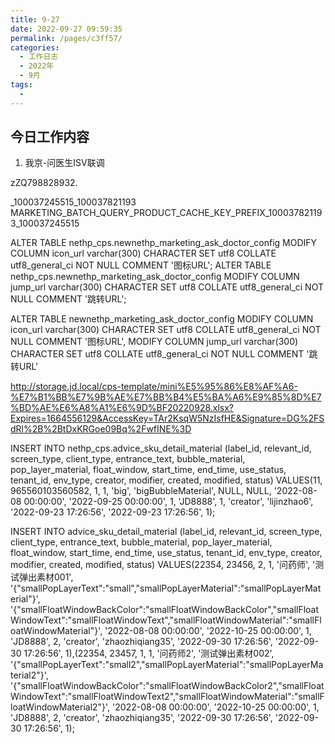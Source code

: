 ```yaml
---
title: 9-27
date: 2022-09-27 09:59:35
permalink: /pages/c3ff57/
categories:
  - 工作日志
  - 2022年
  - 9月
tags:
  - 
---
```


## 今日工作内容
1. 我京-问医生ISV联调

zZQ798828932.

_100037245515_100037821193
MARKETING_BATCH_QUERY_PRODUCT_CACHE_KEY_PREFIX_100037821193_100037245515


ALTER TABLE nethp_cps.newnethp_marketing_ask_doctor_config MODIFY COLUMN icon_url varchar(300) CHARACTER SET utf8 COLLATE utf8_general_ci NOT NULL COMMENT '图标URL';
ALTER TABLE nethp_cps.newnethp_marketing_ask_doctor_config MODIFY COLUMN jump_url varchar(300) CHARACTER SET utf8 COLLATE utf8_general_ci NOT NULL COMMENT '跳转URL';


ALTER TABLE newnethp_marketing_ask_doctor_config MODIFY COLUMN icon_url varchar(300) CHARACTER SET utf8 COLLATE utf8_general_ci NOT NULL COMMENT '图标URL', MODIFY COLUMN jump_url varchar(300) CHARACTER SET utf8 COLLATE utf8_general_ci NOT NULL COMMENT '跳转URL'


http://storage.jd.local/cps-template/mini%E5%95%86%E8%AF%A6-%E7%B1%BB%E7%9B%AE%E7%BB%B4%E5%BA%A6%E9%85%8D%E7%BD%AE%E6%A8%A1%E6%9D%BF20220928.xlsx?Expires=1664556129&AccessKey=TAr2KsqW5NzIsfHE&Signature=DG%2FSdRl%2B%2BtDxKRGoe09Bq%2FwfINE%3D


INSERT INTO nethp_cps.advice_sku_detail_material
(label_id, relevant_id, screen_type, client_type, entrance_text, bubble_material, pop_layer_material, float_window, start_time, end_time, use_status, tenant_id, env_type, creator, modifier, created, modified, status)
VALUES(11, 965560103560582, 1, 1, 'big', 'bigBubbleMaterial', NULL, NULL, '2022-08-08 00:00:00', '2022-09-25 00:00:00', 1, 'JD8888', 1, 'creator', 'lijinzhao6', '2022-09-23 17:26:56', '2022-09-23 17:26:56', 1);


INSERT INTO advice_sku_detail_material
(label_id, relevant_id, screen_type, client_type, entrance_text, bubble_material, pop_layer_material, float_window, start_time, end_time, use_status, tenant_id, env_type, creator, modifier, created, modified, status)
VALUES(22354, 23456, 2, 1, '问药师', '测试弹出素材001', '{"smallPopLayerText":"small","smallPopLayerMaterial":"smallPopLayerMaterial"}', '{"smallFloatWindowBackColor":"smallFloatWindowBackColor","smallFloatWindowText":"smallFloatWindowText","smallFloatWindowMaterial":"smallFloatWindowMaterial"}', '2022-08-08 00:00:00', '2022-10-25 00:00:00', 1, 'JD8888', 2, 'creator', 'zhaozhiqiang35', '2022-09-30 17:26:56', '2022-09-30 17:26:56', 1),(22354, 23457, 1, 1, '问药师2', '测试弹出素材002', '{"smallPopLayerText":"small2","smallPopLayerMaterial":"smallPopLayerMaterial2"}', '{"smallFloatWindowBackColor":"smallFloatWindowBackColor2","smallFloatWindowText":"smallFloatWindowText2","smallFloatWindowMaterial":"smallFloatWindowMaterial2"}', '2022-08-08 00:00:00', '2022-10-25 00:00:00', 1, 'JD8888', 2, 'creator', 'zhaozhiqiang35', '2022-09-30 17:26:56', '2022-09-30 17:26:56', 1);










  










